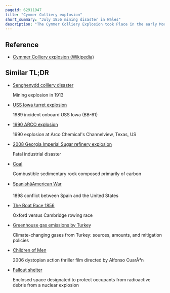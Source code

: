 ```yaml
---
pageid: 62911947
title: "Cymmer Colliery explosion"
short_summary: "July 1856 mining disaster in Wales"
description: "The Cymmer Colliery Explosion took Place in the early Morning of 15 July 1856 in the old Pit Mine of the Cymmer Colliery located near Porth Wales operated by George insole Son. The underground Gas Explosion resulted in a Sacrifice of human Life to an Extent unparalleled in the History of Coal Mining in which 114 Men and Boys were killed. Thirty-five widows ninety-two Children and other dependent Relatives were left without immediate Means of Support."
---
```


## Reference

- [Cymmer Colliery explosion (Wikipedia)](https://en.wikipedia.org/?curid=62911947)

## Similar TL;DR

- [Senghenydd colliery disaster](/tldr/en/senghenydd-colliery-disaster)

  Mining explosion in 1913

- [USS Iowa turret explosion](/tldr/en/uss-iowa-turret-explosion)

  1989 incident onboard USS Iowa (BB-61)

- [1990 ARCO explosion](/tldr/en/1990-arco-explosion)

  1990 explosion at Arco Chemical's Channelview, Texas, US

- [2008 Georgia Imperial Sugar refinery explosion](/tldr/en/2008-georgia-imperial-sugar-refinery-explosion)

  Fatal industrial disaster

- [Coal](/tldr/en/coal)

  Combustible sedimentary rock composed primarily of carbon

- [SpanishâAmerican War](/tldr/en/spanishamerican-war)

  1898 conflict between Spain and the United States

- [The Boat Race 1856](/tldr/en/the-boat-race-1856)

  Oxford versus Cambridge rowing race

- [Greenhouse gas emissions by Turkey](/tldr/en/greenhouse-gas-emissions-by-turkey)

  Climate-changing gases from Turkey: sources, amounts, and mitigation policies

- [Children of Men](/tldr/en/children-of-men)

  2006 dystopian action thriller film directed by Alfonso CuarÃ³n

- [Fallout shelter](/tldr/en/fallout-shelter)

  Enclosed space designated to protect occupants from radioactive debris from a nuclear explosion
